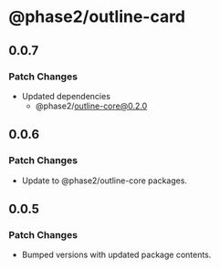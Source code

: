# @phase2/outline-card

## 0.0.7

### Patch Changes

- Updated dependencies
  - @phase2/outline-core@0.2.0

## 0.0.6

### Patch Changes

- Update to @phase2/outline-core packages.

## 0.0.5

### Patch Changes

- Bumped versions with updated package contents.
